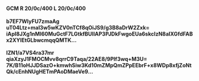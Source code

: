 #### GCM R 20/0c/400 L 20/0c/400
**b7EF7WlyFU7zmaAg**<br/>**uT04Ltz+maI3w5wKZV0nTCf8qOiJS9/g3B8aDrW2Zxk=**<br/>**iApI8JXg1nMl60MuGctF7LGtkfBUlIAP3PJDkFwgoEUa6skcIzN8aIXGfdFABx2XYIEtGLbwcmqqQMTK...**<br/><br/>
**IZN1/a7VS4ra37mr**<br/>**qiaXzyJ1FMOCMvv8qrrC9Taqa/22AE8/9Plf3wq+M3U=**<br/>**7K/B11oHJJDSazO+kmwhSiw3Kd10mZMpQmZPpEEbrF+x8WDp8xfjZoNtQk/cEnhNUgHETmPAoDMaeVe9...**